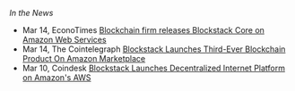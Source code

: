 *In the News*
- Mar 14, EconoTimes  [Blockchain firm releases Blockstack Core on Amazon Web Services](http://www.econotimes.com/Blockchain-firm-releases-Blockstack-Core-on-Amazon-Web-Services-585929)
- Mar 14, The Cointelegraph [Blockstack Launches Third-Ever Blockchain Product On Amazon Marketplace](https://cointelegraph.com/news/blockstack-launches-third-ever-blockchain-product-on-amazon-marketplace)
- Mar 10, Coindesk [Blockstack Launches Decentralized Internet Platform on Amazon's AWS](http://www.coindesk.com/blockstack-bitcoin-internet-amazon-web-services/)

